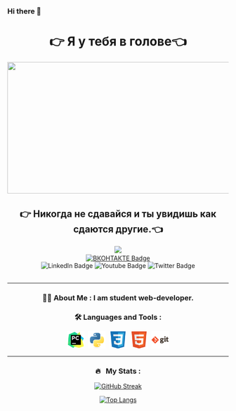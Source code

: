 
### Hi there 👋

<!--
**KurtovK/KurtovK** is a ✨ _special_ ✨ repository because its `README.md` (this file) appears on your GitHub profile.

Here are some ideas to get you started:

- 🔭 I’m currently working on ...
- 🌱 I’m currently learning ...
- 👯 I’m looking to collaborate on ...
- 🤔 I’m looking for help with ...
- 💬 Ask me about ...
- 📫 How to reach me: ...
- 😄 Pronouns: ...
- ⚡ Fun fact: ...
-->
<div align="center">
 <h1> 
 👉 Я у тебя в голове👈
  </h1>

<div align="center">
  <img src="https://media.giphy.com/media/v1.Y2lkPTc5MGI3NjExNWUxZmE5Y2RkNjYyODdmMmY4YWRjYmE2OGM4NDcwZmY5MmNlOGEyYSZlcD12MV9pbnRlcm5hbF9naWZzX2dpZklkJmN0PWc/2tO3sNhBa0UV1jlq7r/giphy.gif" width="600" height="300"/>
</div>
  <h2>
 👉 Никогда не сдавайся и ты увидишь как сдаются другие.👈
</h2>
</div>
<div id="header" align="center">
  <img src="https://media.giphy.com/media/iIqmM5tTjmpOB9mpbn/giphy.gif" width="600"/>
</div>
<div id="badges" align="center">
  <a href="https://vk.com/k.kurtov87">
    <img src="https://img.shields.io/badge/%D0%92%D0%9A%D0%9E%D0%9D%D0%A2%D0%90%D0%9A%D0%A2%D0%95-blue?style=for-the-badge&logo=VK&logoColor=white" alt="ВКОНТАКТЕ Badge"/>    
  </a>
  <div id="badges">
  <img src="https://img.shields.io/badge/LinkedIn-blue?style=for-the-badge&logo=linkedin&logoColor=white" alt="LinkedIn Badge"/>
  <img src="https://img.shields.io/badge/YouTube-red?style=for-the-badge&logo=youtube&logoColor=white" alt="Youtube Badge"/>
  <img src="https://img.shields.io/badge/Twitter-blue?style=for-the-badge&logo=twitter&logoColor=white" alt="Twitter Badge"/>
</div>

<div id="view_counter" align="center">
<img src="https://komarev.com/ghpvc/?username=KurtovK&style=flat-square&color=blue" alt=""align="center"/>
</div>
 
---

### :man_technologist: About Me : I am student web-developer.

### :hammer_and_wrench: Languages and Tools :
<div>
  <img src="https://github.com/devicons/devicon/blob/master/icons/pycharm/pycharm-original.svg" title="PyCharm" alt="PyCharm" width="40" height="40"/>&nbsp;
  <img src="https://github.com/devicons/devicon/blob/master/icons/python/python-original.svg" title="Python" alt="Python" width="40" height="40"/>&nbsp;
  <img src="https://github.com/devicons/devicon/blob/master/icons/css3/css3-original.svg" title="CSS3" alt="CSS3" width="40" height="40"/>&nbsp;
  <img src="https://github.com/devicons/devicon/blob/master/icons/html5/html5-original.svg" title="HTML5" alt="HTML5" width="40" height="40"/>&nbsp;
  <img src="https://github.com/devicons/devicon/blob/master/icons/git/git-original-wordmark.svg" title="Git" **alt="Git" width="40" height="40"/>  
</div>

---


### 🔥 &nbsp; My Stats :
[![GitHub Streak](http://github-readme-streak-stats.herokuapp.com?user=KurtovK&theme=dark&background=000000)](https://git.io/streak-stats)
 
[![Top Langs](https://github-readme-stats.vercel.app/api/top-langs/?username=KurtovK&layout=compact&theme=vision-friendly-dark)](https://github.com/anuraghazra/github-readme-stats)
  
